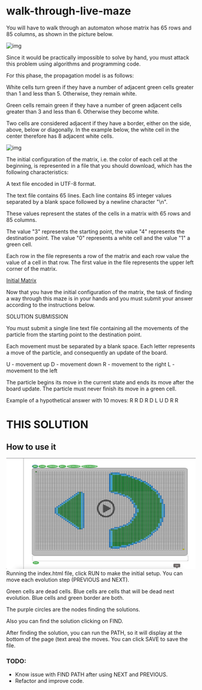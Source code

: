 # walk-through-live-maze

You will have to walk through an automaton whose matrix has 65 rows and 85 columns, as shown in the picture below.

![img](https://s3.amazonaws.com/appforest_uf/f1678974277696x482880009856060860/richtext_content.png)

Since it would be practically impossible to solve by hand, you must attack this problem using algorithms and programming code. 

For this phase, the propagation model is as follows:

White cells turn green if they have a number of adjacent green cells greater than 1 and less than 5. Otherwise, they remain white.

Green cells remain green if they have a number of green adjacent cells greater than 3 and less than 6. Otherwise they become white.

Two cells are considered adjacent if they have a border, either on the side, above, below or diagonally. In the example below, the white cell in the center therefore has 8 adjacent white cells.

![img](https://lh4.googleusercontent.com/ZZdrFxboPEQ8lbX56ltLdKJ2dEdGkaXa9B7Xbmfv-LjtvULLoDWMmy3WLDUIUlyM0-2zU51DkrplBe_d8KSqEeUuoqQPW76L-YfYjc31wxJPkoEKVowNtPEEnu15NWZ5p944HMXJkGKTWs0kRdT0tw)

The initial configuration of the matrix, i.e. the color of each cell at the beginning, is represented in a file that you should download, which has the following characteristics:

A text file encoded in UTF-8 format. 

The text file contains 65 lines. Each line contains 85 integer values separated by a blank space followed by a newline character "\n". 

These values represent the states of the cells in a matrix with 65 rows and 85 columns. 

The value "3" represents the starting point, the value "4" represents the destination point. The value "0" represents a white cell and the value "1" a green cell.

 Each row in the file represents a row of the matrix and each row value the value of a cell in that row. The first value in the file represents the upper left corner of the matrix.


[Initial Matrix](https://s3.amazonaws.com/appforest_uf/f1678907491882x777874554533324300/input.txt)


Now that you have the initial configuration of the matrix, the task of finding a way through this maze is in your hands and you must submit your answer according to the instructions below.


SOLUTION SUBMISSION

You must submit a single line text file containing all the movements of the particle from the starting point to the destination point. 

Each movement must be separated by a blank space. Each letter represents a move of the particle, and consequently an update of the board.

U - movement up
D - movement down
R - movement to the right
L - movement to the left

The particle begins its move in the current state and ends its move after the board update. The particle must never finish its move in a green cell.

Example of a hypothetical answer with 10 moves: R R D R D L U D R R


# THIS SOLUTION
## How to use it
[![Watch the video](screenshot.png)](sample.m4v)
Running the index.html file, click RUN to make the initial setup.
You can move each evolution step (PREVIOUS and NEXT).

Green cells are dead cells.
Blue cells are cells that will be dead next evolution.
Blue cells and green border are both.

The purple circles are the nodes finding the solutions.

Also you can find the solution clicking on FIND.

After finding the solution, you can run the PATH, so it will display at the bottom of the page (text area) the moves.
You can click SAVE to save the file.

### TODO:
- Know issue with FIND PATH after using NEXT and PREVIOUS.
- Refactor and improve code.